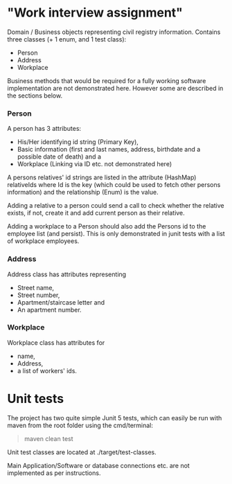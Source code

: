 # "Work interview assignment"

Domain / Business objects representing civil registry information.
Contains three classes (+ 1 enum, and 1 test class):

* Person
* Address
* Workplace

Business methods that would be required for a fully working software implementation 
are not demonstrated here. However some are described in the sections below. 


### Person
A person has 3 attributes: 
* His/Her identifying id string (Primary Key), 
* Basic information (first and last names, address, birthdate and a possible date of death) and a 
* Workplace (Linking via ID etc. not demonstrated here)

A persons relatives' id strings are listed in the attribute (HashMap) relativeIds where 
Id is the key (which could be used to fetch other persons information) and the relationship (Enum) is the value.

Adding a relative to a person could send a call to check whether the relative exists, if not, create it and add current person as their relative.

Adding a workplace to a Person should also add the Persons id to the employee list (and persist). 
This is only demonstrated in junit tests with a list of workplace employees.



### Address
Address class has attributes representing 
* Street name, 
* Street number, 
* Apartment/staircase letter and 
* An apartment number.

### Workplace
Workplace class has attributes for 
* name, 
* Address,
* a list of workers' ids.

# Unit tests
The project has two quite simple Junit 5 tests, which can easily be run with maven from the root folder using the cmd/terminal:

> maven clean test

Unit test classes are located at ./target/test-classes.

Main Application/Software or database connections etc. are not implemented as per instructions. 